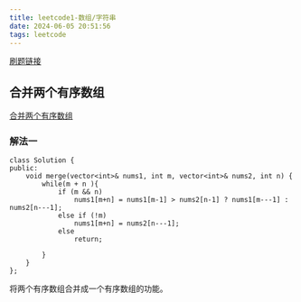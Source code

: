```yaml
---
title: leetcode1-数组/字符串
date: 2024-06-05 20:51:56
tags: leetcode
---
```

[刷题链接](https://leetcode.cn/studyplan/top-interview-150/)
[](https://programmercarl.com/%E6%95%B0%E7%BB%84%E7%90%86%E8%AE%BA%E5%9F%BA%E7%A1%80.html)


## 合并两个有序数组

[合并两个有序数组](https://leetcode.cn/problems/merge-sorted-array/?envType=study-plan-v2&envId=top-interview-150)

### 解法一

```
class Solution {
public:
    void merge(vector<int>& nums1, int m, vector<int>& nums2, int n) {
        while(m + n ){
            if (m && n)
                nums1[m+n] = nums1[m-1] > nums2[n-1] ? nums1[m---1] : nums2[n---1];
            else if (!m)
                nums1[m+n] = nums2[n---1];
            else
                return;

        }
    }
};

```
将两个有序数组合并成一个有序数组的功能。